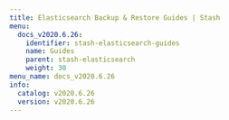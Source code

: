 ```yaml
---
title: Elasticsearch Backup & Restore Guides | Stash
menu:
  docs_v2020.6.26:
    identifier: stash-elasticsearch-guides
    name: Guides
    parent: stash-elasticsearch
    weight: 30
menu_name: docs_v2020.6.26
info:
  catalog: v2020.6.26
  version: v2020.6.26
---
```


